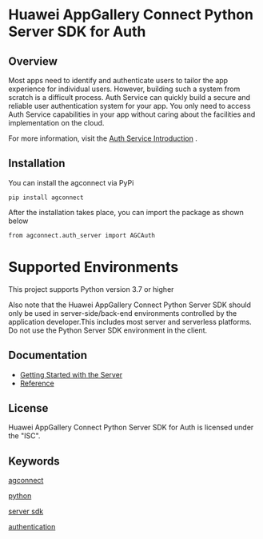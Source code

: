 # Huawei AppGallery Connect Python Server SDK for Auth

## Overview

Most apps need to identify and authenticate users to tailor the app experience for individual users. However, building
such a system from scratch is a difficult process. Auth Service can quickly build a secure and reliable user
authentication system for your app. You only need to access Auth Service capabilities in your app without caring about
the facilities and implementation on the cloud.

For more information, visit
the [Auth Service Introduction](https://developer.huawei.com/consumer/en/doc/development/AppGallery-connect-Guides/agc-auth-introduction-0000001053732605)
.

## Installation

You can install the agconnect via PyPi

    pip install agconnect

After the installation takes place, you can import the package as shown below

    from agconnect.auth_server import AGCAuth

# Supported Environments

This project supports Python version 3.7 or higher

Also note that the Huawei AppGallery Connect Python Server SDK should only be used in server-side/back-end environments
controlled by the application developer.This includes most server and serverless platforms. Do not use the Python Server
SDK environment in the client.

## Documentation

- [Getting Started with the Server](https://developer.huawei.com/consumer/en/doc/development/AppGallery-connect-Guides/agc-auth-introduction-0000001053732605)
- [Reference](https://developer.huawei.com/consumer/en/doc/development/AppGallery-connect-Guides/agc-auth-introduction-0000001053732605)

## License

Huawei AppGallery Connect Python Server SDK for Auth is licensed under the "ISC".

## Keywords

[agconnect](https://pypi.org/search/?q=agconnect&o=)

[python](https://pypi.org/search/?q=python&o=)

[server sdk](https://pypi.org/search/?q=server+sdk&o=)

[authentication](https://pypi.org/search/?q=authentication&o=)
